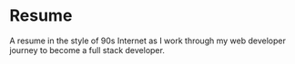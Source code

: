 # Resume
A resume in the style of 90s Internet as I work through my web developer journey to become a full stack developer. 
